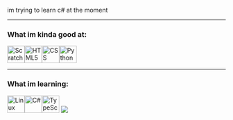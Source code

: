 im trying to learn c# at the moment

-- --
<!--Credits to Drominito for the idea-->
### What im kinda good at:
<img src="https://store-images.s-microsoft.com/image/apps.40776.14205598541777108.d0471565-31cc-4061-beba-0830f2c9a787.eba0a281-e478-4e81-887e-5751e6b77e41?h=210" alt="Scratch 3 (i had to learn it fot school)" width="40" height="40"><img src="https://cdn.jsdelivr.net/gh/devicons/devicon/icons/html5/html5-original.svg" width="40" height="40" alt="HTML5"><img src="https://cdn.jsdelivr.net/gh/devicons/devicon/icons/css3/css3-original.svg" width="40" height="40" alt="CSS"><img src="https://cdn.jsdelivr.net/gh/devicons/devicon/icons/python/python-original.svg" width="40" height="40" alt="Python">
-- --
### What im learning:
<img src="https://cdn.jsdelivr.net/gh/devicons/devicon/icons/linux/linux-original.svg" width="40" height="40" alt="Linux"><img src="https://cdn.jsdelivr.net/gh/devicons/devicon/icons/csharp/csharp-original.svg" width="40" height="40" alt="C#"><img src="https://cdn.jsdelivr.net/gh/devicons/devicon/icons/typescript/typescript-original.svg" width="40" height="40" alt="TypeScript">
![](https://hit.yhype.me/github/profile?account_id=123008056)

